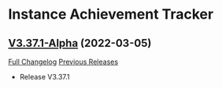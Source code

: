 # Instance Achievement Tracker

## [V3.37.1-Alpha](https://github.com/Dragnogd/Instance-Achievement-Tracker/tree/V3.37.1-Alpha) (2022-03-05)
[Full Changelog](https://github.com/Dragnogd/Instance-Achievement-Tracker/commits/V3.37.1-Alpha) [Previous Releases](https://github.com/Dragnogd/Instance-Achievement-Tracker/releases)

- Release V3.37.1  
